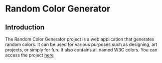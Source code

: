 # Random Color Generator
## Introduction

The Random Color Generator project is a web application that generates random colors. It can be used for various purposes such as designing, art projects, or simply for fun. It also contains all named W3C colors.
You can access the project [here](https://amandeep-rayat.github.io/random-color-generator/)
